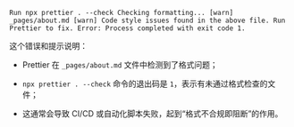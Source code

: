 ```
Run npx prettier . --check Checking formatting... [warn] _pages/about.md [warn] Code style issues found in the above file. Run Prettier to fix. Error: Process completed with exit code 1.
```

这个错误和提示说明：

- Prettier 在 `_pages/about.md` 文件中检测到了格式问题；
    
- `npx prettier . --check` 命令的退出码是 `1`，表示有未通过格式检查的文件；
    
- 这通常会导致 CI/CD 或自动化脚本失败，起到“格式不合规即阻断”的作用。